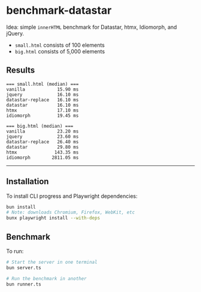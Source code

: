 # benchmark-datastar

Idea: simple `innerHTML` benchmark for Datastar, htmx, Idiomorph, and jQuery.

- `small.html` consists of 100 elements
- `big.html` consists of 5,000 elements

## Results

```
=== small.html (median) ===
vanilla            15.90 ms
jquery             16.10 ms
datastar-replace   16.10 ms
datastar           16.10 ms
htmx               17.10 ms
idiomorph          19.45 ms

=== big.html (median) ===
vanilla            23.20 ms
jquery             23.60 ms
datastar-replace   26.40 ms
datastar           29.80 ms
htmx              143.35 ms
idiomorph        2811.05 ms
```

---

## Installation

To install CLI progress and Playwright dependencies:

```bash
bun install
# Note: downloads Chromium, Firefox, WebKit, etc
bunx playwright install --with-deps
```

## Benchmark

To run:

```bash
# Start the server in one terminal
bun server.ts

# Run the benchmark in another
bun runner.ts
```